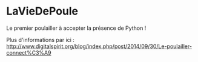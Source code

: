 LaVieDePoule
============

Le premier poulailler à accepter la présence de Python !

Plus d'informations par ici : http://www.digitalspirit.org/blog/index.php/post/2014/09/30/Le-poulailler-connect%C3%A9
